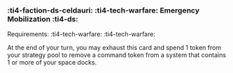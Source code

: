 ### :ti4-faction-ds-celdauri: :ti4-tech-warfare: **Emergency Mobilization** :ti4-ds:

Requirements: :ti4-tech-warfare: :ti4-tech-warfare:

At the end of your turn, you may exhaust this card and spend 1 token from your strategy pool to remove a command token from a system that contains 1 or more of your space docks.
